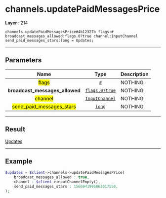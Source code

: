 # channels.updatePaidMessagesPrice

**Layer** : 214

```tl
channels.updatePaidMessagesPrice#4b12327b flags:# broadcast_messages_allowed:flags.0?true channel:InputChannel send_paid_messages_stars:long = Updates;
```

---

## Parameters

| Name | Type | Description |
| :---: | :---: | :--- |
| <mark>flags</mark> | [`#`](type/#) | NOTHING |
| **broadcast_messages_allowed** | [`flags.0?true`](type/true) | NOTHING |
| <mark>channel</mark> | [`InputChannel`](type/InputChannel) | NOTHING |
| <mark>send_paid_messages_stars</mark> | [`long`](type/long) | NOTHING |

---

## Result

[Updates](type/Updates)

---

## Example

```php
$updates = $client->channels->updatePaidMessagesPrice(
	broadcast_messages_allowed : true,
	channel : $client->inputChannelEmpty(),
	send_paid_messages_stars : 1566941996863017558,
);
```